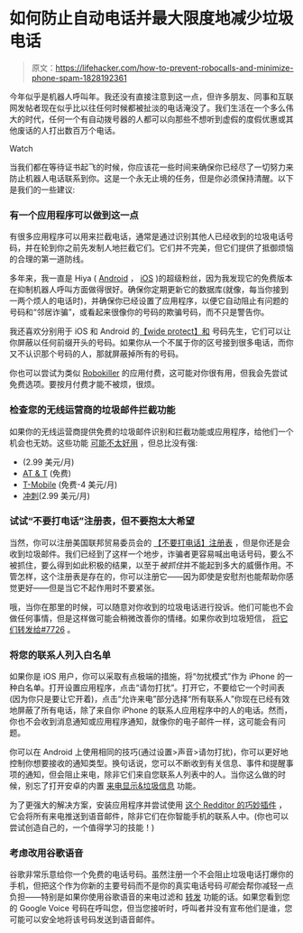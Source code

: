# 如何防止自动电话并最大限度地减少垃圾电话

> 原文：<https://lifehacker.com/how-to-prevent-robocalls-and-minimize-phone-spam-1828192361>

今年似乎是机器人呼叫年。我还没有直接注意到这一点，但许多朋友、同事和互联网发帖者现在似乎比以往任何时候都被扯淡的电话淹没了。我们生活在一个多么伟大的时代，任何一个有自动拨号器的人都可以向那些不想听到虚假的度假优惠或其他废话的人打出数百万个电话。

Watch

当我们都在等待证书起飞的时候，你应该花一些时间来确保你已经尽了一切努力来防止机器人电话联系到你。这是一个永无止境的任务，但是你必须保持清醒。以下是我们的一些建议:

### 有一个应用程序可以做到这一点

有很多应用程序可以用来拦截电话，通常是通过识别其他人已经收到的垃圾电话号码，并在轮到你之前先发制人地拦截它们。它们并不完美，但它们提供了抵御烦恼的合理的第一道防线。

多年来，我一直是 Hiya ( [Android](https://play.google.com/store/apps/details?id=com.webascender.callerid&hl=en_US) ， [iOS](https://itunes.apple.com/us/app/hiya-caller-id-and-block/id986999874?mt=8) )的超级粉丝，因为我发现它的免费版本在抑制机器人呼叫方面做得很好。确保你定期更新它的数据库(就像，每当你接到一两个烦人的电话时)，并确保你已经设置了应用程序，以便它自动阻止有问题的号码和“邻居诈骗”，或看起来很像你的号码的欺骗号码，而不只是警告你。

我还喜欢分别用于 iOS 和 Android 的[【wide protect】和](https://lifehacker.com/ios-android-app-of-the-week-wideprotect-and-mr-number-1824314011) 号码先生，它们可以让你屏蔽以任何前缀开头的号码。如果你从一个不属于你的区号接到很多电话，而你又不认识那个号码的人，那就屏蔽掉所有的号码。

你也可以尝试为类似 [Robokiller](https://www.robokiller.com/) 的应用付费，这可能对你很有用，但我会先尝试免费选项。要按月付费才能不被烦，很烦。

### 检查您的无线运营商的垃圾邮件拦截功能

如果你的无线运营商提供免费的垃圾邮件识别和拦截功能或应用程序，给他们一个机会也无妨。这些功能 [可能不太好用](https://www.cbsnews.com/news/which-cell-phone-company-is-best-at-blocking-robocalls/) ，但总比没有强:

*   (2.99 美元/月)
*   [AT & T](https://www.att.com/features/security-apps.html) (免费)
*   [T-Mobile](https://www.t-mobile.com/resources/call-protection) (免费-4 美元/月)
*   [冲刺](https://www.sprint.com/en/support/solutions/services/faqs-about-premium-caller-id.html)(2.99 美元/月)

### 试试“不要打电话”注册表，但不要抱太大希望

当然，你可以注册美国联邦贸易委员会的 [【不要打电话】注册表](https://www.donotcall.gov/) ，但是你还是会收到垃圾邮件。我们已经到了这样一个地步，诈骗者更容易喊出电话号码，要么不被抓住，要么得到如此积极的结果，以至于*被抓住*并不能起到多大的威慑作用。不管怎样，这个注册表是存在的，你可以注册它——因为即使是安慰剂也能帮助你感觉更好——但是当它不起作用时不要紧张。

哦，当你在那里的时候，可以随意对你收到的垃圾电话进行投诉。他们可能也不会做任何事情，但是这样做可能会稍微改善你的情绪。如果你收到垃圾短信， [将它们转发给#7726](https://www.ctia.org/consumer-resources/how-to-stop-robocalls/) 。

### 将您的联系人列入白名单

如果你是 iOS 用户，你可以采取有点极端的措施，将“勿扰模式”作为 iPhone 的一种白名单。打开设置应用程序，点击“请勿打扰”。打开它，不要给它一个时间表(因为你只是要让它开着)，点击“允许来电”部分选择“所有联系人”你现在已经有效地屏蔽了所有电话，除了来自你 iPhone 的联系人应用程序中的人的电话。然而，你也不会收到消息通知或应用程序通知，就像你的电子邮件一样，这可能会有问题。

你可以在 Android 上使用相同的技巧(通过设置>声音>请勿打扰)，你可以更好地控制你想要接收的通知类型。换句话说，您可以不断收到有关信息、事件和提醒事项的通知，但会阻止来电，除非它们来自您联系人列表中的人。当你这么做的时候，别忘了打开安卓的内置 [来电显示&垃圾信息](https://support.google.com/phoneapp/answer/3459196?hl=en) 功能。

为了更强大的解决方案，安装应用程序并尝试使用 [这个 Redditor 的巧妙插件](https://www.reddit.com/r/Android/comments/82h7tl/how_to_stop_annoying_robocalls_on_your_iphone_or/dvaa5f7/) ，它会将所有来电推送到语音邮件，除非它们在你智能手机的联系人中。(你也可以尝试创造自己的，一个值得学习的技能！)

### 考虑改用谷歌语音

谷歌非常乐意给你一个免费的电话号码。虽然注册一个不会阻止垃圾电话打爆你的手机，但把这个作为你新的主要号码而不是你的真实电话号码*可能*会帮你减轻一点负担——特别是如果你使用谷歌语音的来电过滤和 [转发](https://support.google.com/voice/answer/165221?co=GENIE.Platform%3DAndroid&hl=en) 功能的话。如果您看到您的 Google Voice 号码在呼叫您，但当您接听时，呼叫者并没有宣布他们是谁，您可能可以安全地将该号码发送到语音邮件。